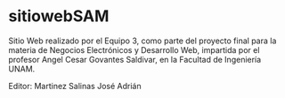 # sitiowebSAM
Sitio Web realizado por el Equipo 3, como parte del proyecto final para la materia de Negocios Electrónicos y Desarrollo Web, impartida por el profesor Angel Cesar Govantes Saldivar, en la Facultad de Ingeniería UNAM.

Editor: Martinez Salinas José Adrián
